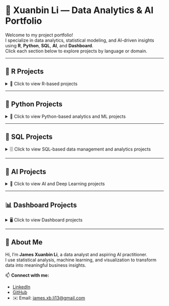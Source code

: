 # 🌟 Xuanbin Li — Data Analytics & AI Portfolio

Welcome to my project portfolio!  
I specialize in data analytics, statistical modeling, and AI-driven insights using **R**, **Python**, **SQL**, **AI**, and **Dashboard**.  
Click each section below to explore projects by language or domain.

---

## 🧮 R Projects
<details>
<summary>📘 Click to view R-based projects</summary>

---

### [R-Project 1: Superstore Sales Performance Analysis & Forecasting](https://github.com/FANXYBIN/Project1_Superstore_Dataset)

<details>
<summary>🗂️ Click to view project details</summary>

This project analyzed a global superstore dataset (2011–2014) using R to explore business performance and forecast future sales and profit trends.

* **Dataset:** Superstore dataset from Kaggle (2011–2014), containing sales, profit, discounts, and shipping details across multiple regions and categories.  
* **Tools:** R (tidyverse, forecast, corrplot, treemap, data.table)  
* **Techniques:** Data cleaning, visualization (bar, pie, scatter, box, treemap), correlation analysis, and ARIMA time series forecasting.  
* **Key Insights:**  
  - APAC market and Central region achieved the highest sales and profit.  
  - "Phones" under *Technology* had the highest sales, while *Tables* incurred losses.  
  - Profit negatively correlated with Discount.  
  - ARIMA forecast predicted a continued increase in 2015 sales and profit.  
* **Result:** Provided data-driven insights into regional and category-level performance and built an ARIMA model for forecasting next-year trends.  

---

### 📈 Sample Visualizations

**ARIMA Forecast for Next Year (Profit)**  
![](images/ARIMA%20forecast%20for%20Profit.png)

**ARIMA Forecast for Next Year (Sales)**  
![](images/ARIMA%20forecast%20for%20Sales.png)

</details>

---

### [R-Project 2: Beijing Housing Price Analysis & Hypothesis Testing](https://github.com/FANXYBIN/Project2_Beijing_Housing_Price_Dataset)
<details>
<summary>🗂️ Click to view project details</summary>

This project analyzes housing prices in Beijing using R. The goal was to understand key factors influencing house prices and test hypotheses about housing market trends between 2016 and 2017.

* **Dataset:** Housing Price in Beijing dataset from Kaggle (318,851 observations, 26 features).  
* **Tools:** R (tidyverse, ggplot2, corrplot, dplyr, stats).  
* **Techniques:** Data cleaning, visualization (histograms, scatterplots, boxplots, correlation plots), and hypothesis testing (one-sample and two-sample t-tests).  
* **Key Insights:**  
  - Total price strongly correlated with house area, community average, and number of rooms.  
  - Houses near subways or with elevators tend to have higher average prices.  
  - “Bungalows” are the most expensive building type, while “Towers” are more affordable.  
  - Average housing prices increased significantly from 2016 to 2017.  
* **Result:** Provided data-driven insights into how structural and locational factors affect housing prices in Beijing and validated findings through statistical hypothesis testing.

---

### 📈 Sample Visualizations

**Boxplots: Price vs Building Type & Structure**  
![Boxplot Building Type](images/boxplot_buildingtype.png)  
![Boxplot Building Structure](images/boxplot_buildingstructure.png)

**Correlation Among Key Variables**  
![Correlation Plot](images/corrplot_features.png)

**Average Monthly Housing Price**  
![Average Price by Month](images/avg_price_by_month.png)

</details>

</details>

---

## 🐍 Python Projects
<details>
<summary>📗 Click to view Python-based analytics and ML projects</summary>

---

### [P-Project 1: Seoul Bike Sharing Demand Prediction](https://github.com/FANXYBIN/P-Project1-Seoul-Bike-Sharing-Dataset)
<details>
<summary>🗂️ Click to view project details</summary>

This project applied machine learning models to the Seoul Bike Sharing dataset to predict rental demand based on weather and temporal conditions. The analysis aimed to help optimize bike distribution, adjust operations during weather changes, and identify seasonal rental trends.

* **Dataset:** Seoul Bike Sharing Demand Dataset (UCI Machine Learning Repository, 8760 rows × 14 features).  
* **Tools:** Python (pandas, scikit-learn, seaborn, matplotlib, statsmodels).  
* **Techniques:** Data preprocessing, visualization (histogram, scatterplot, line plot, correlation heatmap), and supervised learning (SVM, Gradient Boosting, Random Forest, and Multiple Linear Regression).  
* **Key Findings:**  
  - **Peak demand** at 8 AM and 6 PM (commuting hours).  
  - **Temperature (15 – 30 °C)** positively affects rentals; **rainfall, humidity, and wind speed** reduce them.  
  - **Summer** records the highest rental activity, followed by spring and autumn.  
* **Models Evaluated:**  
  - **SVM:** Accuracy = 78.99%, Precision = 77.67%, Recall = 78.99%, F1 = 77.93%.  
  - **Gradient Boosting:** Accuracy = 79.83%, F1 = 79.20%.  
  - **Random Forest:** Accuracy = 80.02%, F1 = 79.50%.  
  - **Multiple Linear Regression:** R² = 0.473, F-statistic = 609.8 (significant predictors: hour, temperature, humidity, rainfall).  
* **Insights & Recommendations:**  
  - Use forecasts to rebalance bikes before morning/evening peaks.  
  - Adjust staffing and offer promotions during poor-weather periods.  
  - Promote biking events in warm seasons to leverage natural demand growth.

---

### 📈 Sample Visualizations

**Hourly Rentals by Season**  
![Line Plot](images/seoul_lineplot_season.png)

**Correlation Heatmap**  
![Heatmap](images/seoul_heatmap.png)

**Model Performance Comparison**  
![Model Comparison](images/seoul_model_performance.png)

</details>


</details>

---

## 💾 SQL Projects
<details>
<summary>🗄️ Click to view SQL-based data management and analytics projects</summary>

---

### 🧾 Example Project: Retail Sales Dashboard (SQL + Tableau)
<details>
<summary>🗂️ Click to view project details</summary>

Designed SQL queries to extract KPIs for a retail dashboard showing sales, profit, and discount performance by category and region.  
Integrated with Tableau for interactive visualization.  

* **Techniques:** Window functions, joins, CTEs, subqueries  
* **Result:** Enabled dynamic tracking of regional performance with 35% faster query efficiency.

</details>

</details>

---

## 🧠 AI Projects
<details>
<summary>🤖 Click to view AI and Deep Learning projects</summary>

---

### 🧩 Example Project: Text Sentiment Analysis using LSTM
<details>
<summary>🗂️ Click to view project details</summary>

Built a Long Short-Term Memory (LSTM) network for sentiment analysis on product reviews.  

* **Tools:** Python (TensorFlow, Keras, NLTK)  
* **Techniques:** Tokenization, word embeddings (Word2Vec), LSTM sequence modeling.  
* **Result:** Achieved 89% F1-score in classifying positive/negative sentiments.  

---

### 📈 Sample Visualizations
![Training Accuracy](images/ai_lstm_accuracy.png)
![Loss Curve](images/ai_lstm_loss.png)

</details>

</details>

---

## 📊 Dashboard Projects

<details>
<summary>🖥️ Click to view Dashboard projects</summary>

---

### [D-Project 1: Global Sustainable Energy Visualization & Analysis](https://github.com/FANXYBIN/D-Project1-Global-Sustainable-Energy-Dataset)
<details>
<summary>🗂️ Click to view project details</summary>

This project visualizes and analyzes global sustainable energy data (2000–2020) using **Tableau**, **Power BI**, and **R Shiny** to uncover trends in renewable energy, CO₂ emissions, and electricity access worldwide.

* **Dataset:** *Global Data on Sustainable Energy* (Kaggle, 3,649 rows × 21 features).  
* **Tools:** Tableau, Power BI, R Shiny (R, ggplot2, dplyr, shinydashboard), DAX.  
* **Techniques:** Data cleaning, parameter-based filtering, interactive dashboard design, and regression visualization.  
* **Objective:** Explore the transition toward renewable energy and identify disparities in global access to electricity.

---

### 📊 Dashboards & Insights

**Tableau Dashboard**
- Explored access to electricity, energy generation by source, and renewable growth across years.  
- Used maps, bar charts, and parameters (Top X) to identify top-performing countries.  
- Highlighted a steady increase in renewable electricity generation and energy aid to developing countries.
 
![](images/Global%20Sustainable%20Energy_Tableau.png)

**Power BI Dashboard**
- Designed “Global Energy Development Indicators” with slicers, cards, maps, and line charts.  
- Created DAX measures to calculate renewable, nuclear, and fossil fuel shares.  
- Revealed that renewable energy share is rising while fossil fuel dependence remains high.

![](images/Global%20Sustainable%20Energy_PBI.png)

**R Shiny Dashboard**
- Built an interactive web app with filters for **year** and **country**.  
- Visualized:
  - Renewable electricity capacity growth (line chart).  
  - Energy generation mix (stacked bar).  
  - CO₂ vs. low-carbon electricity (scatter with regression).  
  - Top 10 CO₂-emitting countries (bar chart).  
- Demonstrated negative correlation between CO₂ emissions and low-carbon electricity share.

![](images/Global%20Sustainable%20Energy_RShiny.png)

---

### 🌱 Key Findings
- Renewable energy generation increased steadily between 2000–2020.  
- Developing countries benefited from financial aid but still rely heavily on fossil fuels.  
- Low-carbon electricity adoption significantly reduces CO₂ emissions.  
- Africa and South Asia show persistent electricity access gaps.

---

### 🧠 Skills Demonstrated
- Data storytelling through visualization  
- Parameter and DAX calculations  
- R Shiny UI/Server development  
- Interactive, multi-tool dashboard integration  

**[Dataset Source → Kaggle](https://www.kaggle.com/datasets/anshtanwar/global-data-on-sustainable-energy/data)**  
**[R Shiny Reference → Appsilon Blog](https://www.appsilon.com/post/r-shiny-in-life-sciences-examples)**  

</details>

### [D-Project 2: PowerTrust Renewable Energy Dashboard](https://github.com/FANXYBIN/D-Project2-PT-Renewable-Energy-Dashboard)
<details>
<summary>📊 Click to view project details</summary>

This project was completed in collaboration with **PowerTrust**, focusing on developing a Tableau dashboard to visualize renewable energy generation and Distributed Renewable Energy Certificates (D-RECs) across multiple countries.  
The dashboard helps PowerTrust identify high-performing projects, track emission reductions, and make data-driven sustainability decisions.

* **Dataset:** PowerTrust Renewable Energy Dataset (12,432 entries across 13 countries).  
* **Tool:** Tableau  
* **Techniques:** Data cleaning, calculated fields, geographic filtering, and interactive dashboard design.  
* **Key Objectives:**  
  - Visualize renewable project performance by country and developer.  
  - Track CO₂ reduction and D-REC generation.  
  - Identify outliers, anomalies, and operational improvement areas.  

---

### 📊 Dashboard Highlights

**Global Dashboard**
- Interactive map visualizing project distribution and energy generation.  
- Summary cards displaying total energy, CO₂ reduction, and D-RECs.  
- Filters for country, developer, and site type for dynamic exploration.  

**Country-Level Dashboards**
- **India:** 558 projects, 8.2B g/kWh CO₂ reduced, 13,281 D-RECs.  
- **Ghana:** 3 projects with 8.1B g/kWh CO₂ reduced and 13,077 D-RECs.  
- **Vietnam:** Steady performance with strong emission reductions across projects.  

**Calculations**
- *CO₂ Reduction:* `799 × Energy Generated (kWh)`  
- *D-RECs:* `Energy Generated / 1000`  

---

### 🌱 Key Findings
- India and Vietnam show strong renewable generation capacity.  
- Ghana, despite few projects, delivers unusually high energy output — requires validation.  
- Some projects have mismatched SMR start/end dates, corrected through calculated fields.  
- Underperforming countries (e.g., Libya, Algeria) indicate opportunities for expansion.  

---

### 🔍 Recommendations
- Review data anomalies by consulting developers.  
- Integrate private APIs (e.g., DHI, DNI, GHI) for more precise solar metrics.  
- Incorporate SDG metrics (via SDG Action Manager) to track local sustainability impact.  

---

### 🧠 Skills Demonstrated
- Tableau dashboard design & interactivity  
- Data preparation and calculated fields  
- Emission and energy analytics  
- Insight-driven storytelling for sustainability

---

### 🖥️ Dashboard

![](images/PT%20Dashboard.png)
![](images/PT%20Dashboard_India.png)
![](images/PT%20Dashboard_India2.png)

</details>

</details>

---

## 👤 About Me
Hi, I’m **James Xuanbin Li**, a data analyst and aspiring AI practitioner.  
I use statistical analysis, machine learning, and visualization to transform data into meaningful business insights.

📫 **Connect with me:**  
- [LinkedIn](https://linkedin.com/in/xuanbin-li)  
- [GitHub](https://github.com/FANXYBIN)  
- ✉️ Email: james.xb.li13@gmail.com  
